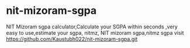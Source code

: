 # nit-mizoram-sgpa
NIT Mizoram sgpa calculator,Calculate your SGPA within seconds ,very easy to use,estimate your sgpa, nitmz, NIT mizoram sgpa,nitmz sgpa
visit https://github.com/Kaustubh022/nit-mizoram-sgpa.git
